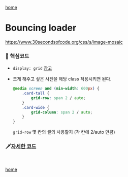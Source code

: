 [home](https://github.com/bepyan/30_seconds_of_code)

# Bouncing loader
https://www.30secondsofcode.org/css/s/image-mosaic

### 🧐 핵심코드
- `display: grid` [참고](https://studiomeal.com/archives/533)

- 크게 해주고 싶은 사진을 해당 class 적용시키면 된다.   
    ```css
    @media screen and (min-width: 600px) {
        .card-tall {
            grid-row: span 2 / auto;
        }
        .card-wide {
            grid-column: span 2 / auto;
        }
    }
    ```
    `grid-row` 몇 칸의 셀의 사용할지 (각 칸에 2/auto 만큼)

### 🗡[자세한 코드](https://github.com/bepyan/30_seconds_of_code/css/ResponsiveImageLayout/index.css)


<br>

[home](https://github.com/bepyan/30_seconds_of_code)
